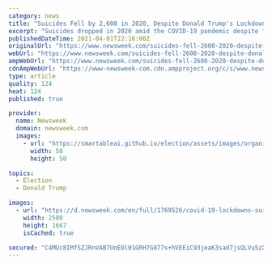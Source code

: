 ```yaml
---
category: news
title: "Suicides Fell by 2,600 in 2020, Despite Donald Trump's Lockdown Warnings"
excerpt: "Suicides dropped in 2020 amid the COVID-19 pandemic despite former President Donald Trump warning that lockdowns would inspire \"suicides by the thousands\" and cause deaths \"in far greater numbers than the numbers that we're talking about with regard to the virus."
publishedDateTime: 2021-04-01T22:16:00Z
originalUrl: "https://www.newsweek.com/suicides-fell-2600-2020-despite-donald-trumps-lockdown-warnings-1580585"
webUrl: "https://www.newsweek.com/suicides-fell-2600-2020-despite-donald-trumps-lockdown-warnings-1580585"
ampWebUrl: "https://www.newsweek.com/suicides-fell-2600-2020-despite-donald-trumps-lockdown-warnings-1580585?amp=1"
cdnAmpWebUrl: "https://www-newsweek-com.cdn.ampproject.org/c/s/www.newsweek.com/suicides-fell-2600-2020-despite-donald-trumps-lockdown-warnings-1580585?amp=1"
type: article
quality: 124
heat: 124
published: true

provider:
  name: Newsweek
  domain: newsweek.com
  images:
    - url: "https://smartableai.github.io/election/assets/images/organizations/newsweek.com-50x50.jpg"
      width: 50
      height: 50

topics:
  - Election
  - Donald Trump

images:
  - url: "https://d.newsweek.com/en/full/1769526/covid-19-lockdowns-suicide-rate-donald-trump.jpg"
    width: 2500
    height: 1667
    isCached: true

secured: "C4MUc8IMfSZJRnVAB7UnEOl01GRH7G877s+hVEEiC93jeaK3sad7jsQLVu5zX2ZSXySrw37413b8bLFKLNEDxOTN6iYqgppWNYVXYgVBuNBmhA7jjV5Gm64qGJFVmiy+GgBxO/WEvNTpOIzI9wCEktCBTrcxQkfcuMg5Iwabx7PoDwHkrUYZbUd+X8JoNOxQBdMoT1hqlDdK01U8ZDY5mHenr7HPhHyN1IIZXJJh10LBSrPrsfHOvTe2bB1lHXGBoIvESbBrr8gY9VVbxQItW4Yq7IJvxn99U7x8iM4SX07Db+b+w02NctC/Xsn41eUj1/984338wXmidhPYxMYRf/PdgSO7VBDv73LSc6xlck0=;1WDXgsZ2BuUQu0kcQNqa3g=="
---
```


